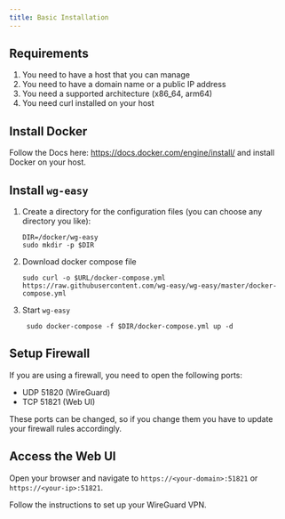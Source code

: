 ```yaml
---
title: Basic Installation
---
```


<!-- TOOD: add docs for pihole, nginx, caddy, traefik -->

## Requirements

1. You need to have a host that you can manage
2. You need to have a domain name or a public IP address
3. You need a supported architecture (x86_64, arm64)
4. You need curl installed on your host

## Install Docker

Follow the Docs here: <https://docs.docker.com/engine/install/> and install Docker on your host.

## Install `wg-easy`

1. Create a directory for the configuration files (you can choose any directory you like):

   ```shell
   DIR=/docker/wg-easy
   sudo mkdir -p $DIR
   ```

2. Download docker compose file

   ```shell
   sudo curl -o $URL/docker-compose.yml https://raw.githubusercontent.com/wg-easy/wg-easy/master/docker-compose.yml
   ```

3. Start `wg-easy`

   ```shell
    sudo docker-compose -f $DIR/docker-compose.yml up -d
   ```

## Setup Firewall

If you are using a firewall, you need to open the following ports:

- UDP 51820 (WireGuard)
- TCP 51821 (Web UI)

These ports can be changed, so if you change them you have to update your firewall rules accordingly.

## Access the Web UI

Open your browser and navigate to `https://<your-domain>:51821` or `https://<your-ip>:51821`.

Follow the instructions to set up your WireGuard VPN.
